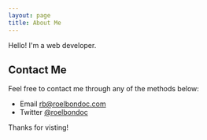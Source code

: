 ```yaml
---
layout: page
title: About Me
---
```


<p class="message">
  Hello! I'm a web developer.
</p>

## Contact Me

Feel free to contact me through any of the methods below:

* Email [rb@roelbondoc.com](mailto:rb@roelbondoc.com)
* Twitter [@roelbondoc](https://twitter.com/roelbondoc)

Thanks for visting!
